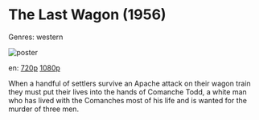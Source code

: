 # The Last Wagon (1956)

Genres: western

![poster](http://image.tmdb.org/t/p/w500/kid5iGK7cvrkdmoH85FNmLbBOEJ.jpg)

en:
  [720p](magnet:?xt=urn:btih:BD45C4D38B050976A1EFEC86746F19AE431EE75E&tr=udp://glotorrents.pw:6969/announce&tr=udp://tracker.opentrackr.org:1337/announce&tr=udp://torrent.gresille.org:80/announce&tr=udp://tracker.openbittorrent.com:80&tr=udp://tracker.coppersurfer.tk:6969&tr=udp://tracker.leechers-paradise.org:6969&tr=udp://p4p.arenabg.ch:1337&tr=udp://tracker.internetwarriors.net:1337)
  [1080p](magnet:?xt=urn:btih:6A526C255AB8339136A93A98054CC0612E8F829E&tr=udp://glotorrents.pw:6969/announce&tr=udp://tracker.opentrackr.org:1337/announce&tr=udp://torrent.gresille.org:80/announce&tr=udp://tracker.openbittorrent.com:80&tr=udp://tracker.coppersurfer.tk:6969&tr=udp://tracker.leechers-paradise.org:6969&tr=udp://p4p.arenabg.ch:1337&tr=udp://tracker.internetwarriors.net:1337)
  


When a handful of settlers survive an Apache attack on their wagon train they must put their lives into the hands of Comanche Todd, a white man who has lived with the Comanches most of his life and is wanted for the murder of three men.